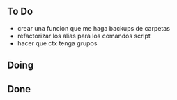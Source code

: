 ## To Do

- crear una funcion que me haga backups de carpetas
- refactorizar los alias para los comandos script
- hacer que ctx tenga grupos

## Doing


## Done

